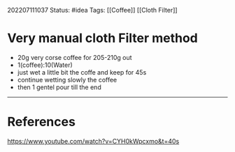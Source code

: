 202207111037
Status: #idea
Tags: [[Coffee]] [[Cloth Filter]]

# Very manual cloth Filter method
- 20g very corse coffee for 205-210g out 
- 1(coffee):10(Water)
- just wet a little bit the coffe and keep for 45s
- continue wetting slowly the coffee
- then 1 gentel pour till the end 

---
# References

https://www.youtube.com/watch?v=CYH0kWpcxmo&t=40s
